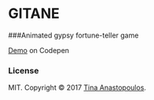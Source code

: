 # GITANE

###Animated gypsy fortune-teller game

[Demo](https://codepen.io/TWAIN/full/MpoYBr/) on Codepen

### License
MIT. Copyright &copy; 2017 [Tina Anastopoulos](http://twitter.com/arctwain).
